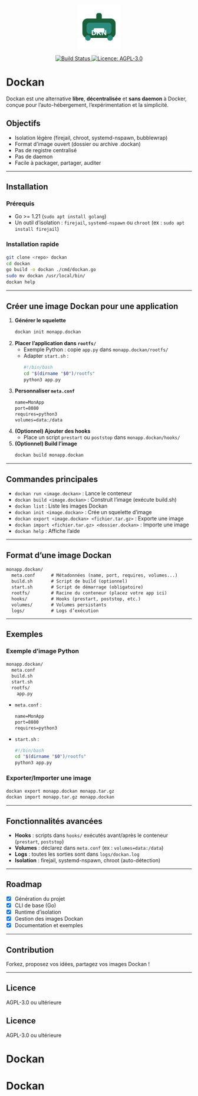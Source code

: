 <!-- logo Dockan centré -->
<p align="center">
  <img src="docs/dockan-logo.svg" alt="Dockan logo" width="120" height="120">
</p>

<p align="center">
  <a href="https://github.com/Dockan-Conteneurisation-libre/Dockan/actions">
    <img src="https://github.com/Dockan-Conteneurisation-libre/Dockan/actions/workflows/ci.yml/badge.svg" alt="Build Status">
  </a>
  <a href="https://www.gnu.org/licenses/agpl-3.0.html">
    <img src="https://img.shields.io/badge/Licence-AGPL--3.0-green.svg" alt="Licence: AGPL-3.0">
  </a>
</p>

# Dockan

Dockan est une alternative **libre**, **décentralisée** et **sans daemon** à Docker, conçue pour l’auto-hébergement, l’expérimentation et la simplicité.

## Objectifs
- Isolation légère (firejail, chroot, systemd-nspawn, bubblewrap)
- Format d’image ouvert (dossier ou archive .dockan)
- Pas de registre centralisé
- Pas de daemon
- Facile à packager, partager, auditer

---

## Installation

### Prérequis
- Go >= 1.21 (`sudo apt install golang`)
- Un outil d’isolation : `firejail`, `systemd-nspawn` ou `chroot` (ex : `sudo apt install firejail`)

### Installation rapide
```bash
git clone <repo> dockan
cd dockan
go build -o dockan ./cmd/dockan.go
sudo mv dockan /usr/local/bin/
dockan help
```

---

## Créer une image Dockan pour une application

1. **Générer le squelette**
   ```bash
   dockan init monapp.dockan
   ```
2. **Placer l’application dans `rootfs/`**
   - Exemple Python : copie `app.py` dans `monapp.dockan/rootfs/`
   - Adapter `start.sh` :
     ```bash
     #!/bin/bash
     cd "$(dirname "$0")/rootfs"
     python3 app.py
     ```
3. **Personnaliser `meta.conf`**
   ```properties
   name=MonApp
   port=8080
   requires=python3
   volumes=data:/data
   ```
4. **(Optionnel) Ajouter des hooks**
   - Place un script `prestart` ou `poststop` dans `monapp.dockan/hooks/`
5. **(Optionnel) Build l’image**
   ```bash
   dockan build monapp.dockan
   ```

---

## Commandes principales

- `dockan run <image.dockan>`   : Lance le conteneur
- `dockan build <image.dockan>` : Construit l’image (exécute build.sh)
- `dockan list`                 : Liste les images Dockan
- `dockan init <image.dockan>`  : Crée un squelette d’image
- `dockan export <image.dockan> <fichier.tar.gz>` : Exporte une image
- `dockan import <fichier.tar.gz> <dossier.dockan>` : Importe une image
- `dockan help`                 : Affiche l’aide

---

## Format d’une image Dockan
```
monapp.dockan/
  meta.conf      # Métadonnées (name, port, requires, volumes...)
  build.sh       # Script de build (optionnel)
  start.sh       # Script de démarrage (obligatoire)
  rootfs/        # Racine du conteneur (placez votre app ici)
  hooks/         # Hooks (prestart, poststop, etc.)
  volumes/       # Volumes persistants
  logs/          # Logs d’exécution
```

---

## Exemples

### Exemple d’image Python
```
monapp.dockan/
  meta.conf
  build.sh
  start.sh
  rootfs/
    app.py
```
- `meta.conf` :
  ```properties
  name=MonApp
  port=8080
  requires=python3
  ```
- `start.sh` :
  ```bash
  #!/bin/bash
  cd "$(dirname "$0")/rootfs"
  python3 app.py
  ```

### Exporter/Importer une image
```bash
dockan export monapp.dockan monapp.tar.gz
dockan import monapp.tar.gz monapp.dockan
```

---

## Fonctionnalités avancées
- **Hooks** : scripts dans `hooks/` exécutés avant/après le conteneur (`prestart`, `poststop`)
- **Volumes** : déclarez dans `meta.conf` (ex : `volumes=data:/data`)
- **Logs** : toutes les sorties sont dans `logs/dockan.log`
- **Isolation** : firejail, systemd-nspawn, chroot (auto-détection)

---

## Roadmap
- [x] Génération du projet
- [x] CLI de base (Go)
- [x] Runtime d’isolation
- [x] Gestion des images Dockan
- [x] Documentation et exemples

---

## Contribution
Forkez, proposez vos idées, partagez vos images Dockan !

---

## Licence
AGPL-3.0 ou ultérieure

## Licence
AGPL-3.0 ou ultérieure
# Dockan
# Dockan
